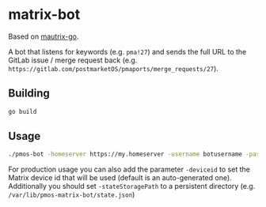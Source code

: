 # matrix-bot

Based on [mautrix-go](https://github.com/tulir/mautrix-go/).

A bot that listens for keywords (e.g. `pma!27`) and sends the full URL to the GitLab issue / merge request back (e.g. `https://gitlab.com/postmarketOS/pmaports/merge_requests/27`).

## Building

```sh
go build
```

## Usage

```sh
./pmos-bot -homeserver https://my.homeserver -username botusername -password botpassword -stateStoragePath /tmp/pmos-bot.json
```

For production usage you can also add the parameter `-deviceid` to set the Matrix device id that will be used (default is an auto-generated one). Additionally you should set `-stateStoragePath` to a persistent directory (e.g. `/var/lib/pmos-matrix-bot/state.json`)
